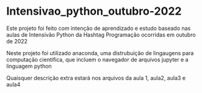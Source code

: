 # Intensivao_python_outubro-2022

Este projeto foi feito com intenção de aprendizado e estudo baseado nas aulas de Intensivão Python da Hashtag Programação ocorridas em outubro de 2022

Neste projeto foi utilizado anaconda, uma distrubuição de lingaugens para computação científica, que incluem o navegador de arquivos jupyter e a linguagem python

Quaisquer descrição extra estará nos arquivos da aula 1, aula2, aula3 e aula4
